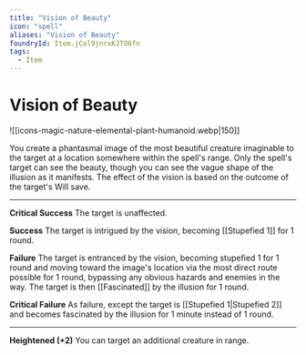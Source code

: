 ```yaml
---
title: "Vision of Beauty"
icon: "spell"
aliases: "Vision of Beauty"
foundryId: Item.jCol9jnrxKJTO6fn
tags:
  - Item
---
```


# Vision of Beauty
![[icons-magic-nature-elemental-plant-humanoid.webp|150]]

You create a phantasmal image of the most beautiful creature imaginable to the target at a location somewhere within the spell's range. Only the spell's target can see the beauty, though you can see the vague shape of the illusion as it manifests. The effect of the vision is based on the outcome of the target's Will save.

* * *

**Critical Success** The target is unaffected.

**Success** The target is intrigued by the vision, becoming [[Stupefied 1]] for 1 round.

**Failure** The target is entranced by the vision, becoming stupefied 1 for 1 round and moving toward the image's location via the most direct route possible for 1 round, bypassing any obvious hazards and enemies in the way. The target is then [[Fascinated]] by the illusion for 1 round.

**Critical Failure** As failure, except the target is [[Stupefied 1|Stupefied 2]] and becomes fascinated by the illusion for 1 minute instead of 1 round.

* * *

**Heightened (+2)** You can target an additional creature in range.
